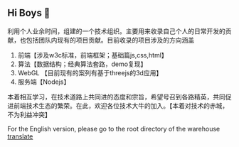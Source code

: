 ## Hi Boys 👋

<!--

**Here are some ideas to get you started:**

🙋‍♀️ A short introduction - what is your organization all about?
🌈 Contribution guidelines - how can the community get involved?
👩‍💻 Useful resources - where can the community find your docs? Is there anything else the community should know?
🍿 Fun facts - what does your team eat for breakfast?
🧙 Remember, you can do mighty things with the power of [Markdown](https://docs.github.com/github/writing-on-github/getting-started-with-writing-and-formatting-on-github/basic-writing-and-formatting-syntax)
-->
利用个人业余时间，组建的一个技术组织。主要用来收录自己个人的日常开发的贡献，也包括团队内现有的项目贡献。目前收录的项目涉及的方向涵盖

1. 前端【涉及w3c标准，前端框架；基础篇js,css,html】
2. 算法【数据结构；经典算法套路，demo复现】
3. WebGL 【目前现有的案列有基于threejs的3d应用】
4. 服务端【Nodejs】

本着相互学习，在技术道路上共同进的态度和宗旨，希望号召到各路精英，共同促进前端技术生态的繁荣。在此，欢迎各位技术大牛的加入。【本着对技术的赤城，不为利益冲突】

For the English version, please go to the root directory of the warehouse [translate](https://github.com/front-end-open/.github/blob/main/english.md)
